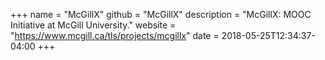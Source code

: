 +++
name = "McGillX"
github = "McGillX"
description = "McGillX: MOOC Initiative at McGill University."
website = "https://www.mcgill.ca/tls/projects/mcgillx"
date = 2018-05-25T12:34:37-04:00
+++
